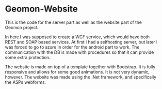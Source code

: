 # Geomon-Website

This is the code for the server part as well as the website part of the Geomon project.

In here I was supposed to create a WCF service, which would have both REST and SOAP based services. At first I had a selfhosting server,
but later I was forced to go to azure in order for the android part to work. The communication with the DB is made with procedures so 
that it can provide some extra protection.

The website is made on top of a template together with Bootstrap. It is fully responsive and allows for some good animations. It is not
very dynamic, however. The website was made using the .Net framework, and specifically the ASPs webforms.
